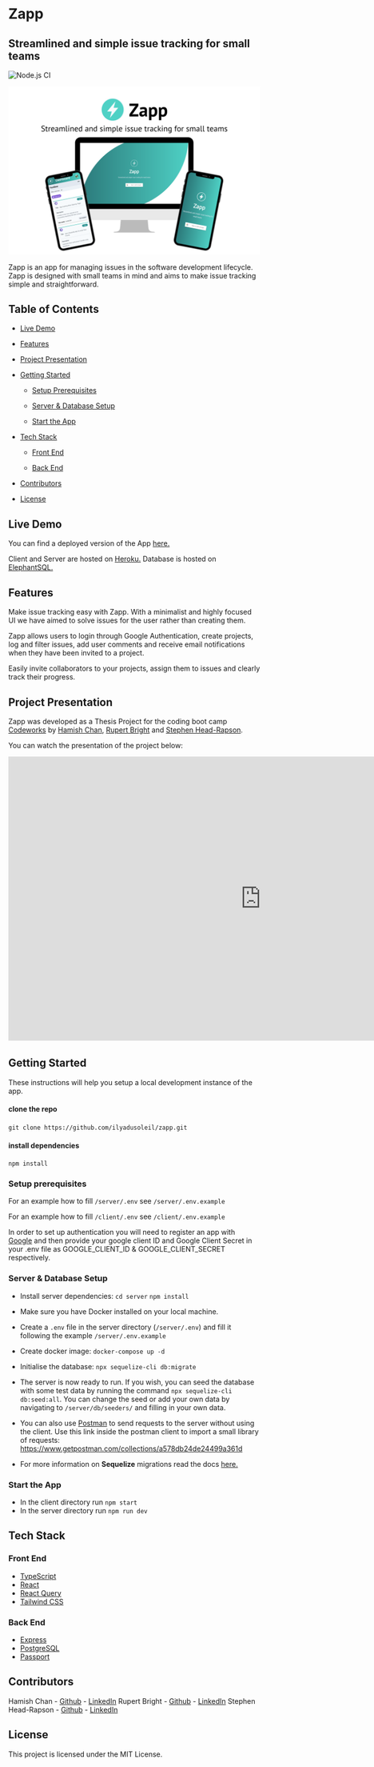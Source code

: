 # Zapp

<!-- Remember to reflect any changes to the readme in the Table of Contents-->

## Streamlined and simple issue tracking for small teams

![Node.js CI](https://github.com/ilyadusoleil/zapp/workflows/Node.js%20CI/badge.svg)

<p align="center">
  <img src="./Images/ZappReadmeHeader.png">
</p>

Zapp is an app for managing issues in the software development lifecycle. Zapp is designed with small teams in mind and aims to make issue tracking simple and straightforward.

## Table of Contents

- [Live Demo](#Live-Demo)

- [Features](#Features)

- [Project Presentation](#Project-Presentation)

- [Getting Started](#Getting-Started)

  - [Setup Prerequisites](#Setup-Prerequisites)

  - [Server & Database Setup](#Server-&-Database-Setup)

  - [Start the App](#Start-the-App)

- [Tech Stack](#Tech-Stack)

  - [Front End](#Front-End)

  - [Back End](#Back-End)

- [Contributors](#Contributors)

- [License](#License)

## Live Demo

You can find a deployed version of the App [here.](https://zappbugtracker.herokuapp.com/)

Client and Server are hosted on [Heroku.](https://www.heroku.com/home)
Database is hosted on [ElephantSQL.](https://www.elephantsql.com/)

## Features

Make issue tracking easy with Zapp. With a minimalist and highly focused UI we have aimed to solve issues for the user rather than creating them.

Zapp allows users to login through Google Authentication, create projects, log and filter issues, add user comments and receive email notifications when they have been invited to a project.

Easily invite collaborators to your projects, assign them to issues and clearly track their progress.

## Project Presentation

Zapp was developed as a Thesis Project for the coding boot camp [Codeworks](https://codeworks.me/) by [Hamish Chan](https://github.com/ilyadusoleil), [Rupert Bright](https://github.com/rupertbright-hub) and [Stephen Head-Rapson](https://github.com/SteHeRa).

You can watch the presentation of the project below:

<iframe width="1009" height="568" src="https://www.youtube.com/embed/yVB-is1jW9c" frameborder="0" allow="accelerometer; autoplay; clipboard-write; encrypted-media; gyroscope; picture-in-picture" allowfullscreen></iframe>

## Getting Started

These instructions will help you setup a local development instance of the app.

#### clone the repo

`git clone https://github.com/ilyadusoleil/zapp.git`

#### install dependencies

`npm install`

### Setup prerequisites

For an example how to fill `/server/.env` see `/server/.env.example`

For an example how to fill `/client/.env` see `/client/.env.example`

In order to set up authentication you will need to register an app with [Google](https://developers.google.com/) and then provide your google client ID and Google Client Secret in your .env file as GOOGLE_CLIENT_ID & GOOGLE_CLIENT_SECRET respectively.

### Server & Database Setup

- Install server dependencies:
  `cd server`
  `npm install`
- Make sure you have Docker installed on your local machine.
- Create a `.env` file in the server directory (`/server/.env`) and fill it following the example `/server/.env.example`
- Create docker image: `docker-compose up -d`
- Initialise the database: `npx sequelize-cli db:migrate`

- The server is now ready to run. If you wish, you can seed the database with some test data by running the command `npx sequelize-cli db:seed:all`. You can change the seed or add your own data by navigating to `/server/db/seeders/` and filling in your own data.

- You can also use [Postman](https://www.postman.com/) to send requests to the server without using the client. Use this link inside the postman client to import a small library of requests: https://www.getpostman.com/collections/a578db24de24499a361d

- For more information on **Sequelize** migrations read the docs [here.](https://sequelize.org/master/manual/migrations.html)

### Start the App

- In the client directory run `npm start`
- In the server directory run `npm run dev`

## Tech Stack

### Front End

- [TypeScript](https://www.typescriptlang.org/)
- [React](https://reactjs.org/)
- [React Query](https://react-query.tanstack.com/)
- [Tailwind CSS](https://tailwindcss.com/)

### Back End

- [Express](https://expressjs.com/)
- [PostgreSQL](https://www.postgresql.org/)
- [Passport](http://www.passportjs.org/)

## Contributors

Hamish Chan - [Github](https://github.com/ilyadusoleil) - [LinkedIn](https://www.linkedin.com/in/hamish-chan-322378167/)
Rupert Bright - [Github](https://github.com/rupertbright-hub) - [LinkedIn](https://www.linkedin.com/in/rbrightb/)
Stephen Head-Rapson - [Github](https://github.com/SteHeRa) - [LinkedIn](https://www.linkedin.com/in/stephen-head-rapson/)

## License

This project is licensed under the MIT License.
